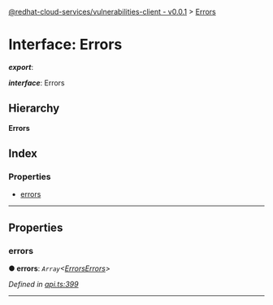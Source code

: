 [@redhat-cloud-services/vulnerabilities-client - v0.0.1](../README.md) > [Errors](../interfaces/errors.md)

# Interface: Errors

*__export__*: 

*__interface__*: Errors

## Hierarchy

**Errors**

## Index

### Properties

* [errors](errors.md#errors-1)

---

## Properties

<a id="errors-1"></a>

###  errors

**● errors**: *`Array`<[ErrorsErrors](errorserrors.md)>*

*Defined in [api.ts:399](https://github.com/RedHatInsights/javascript-clients/blob/master/packages/vulnerabilities/api.ts#L399)*

___

